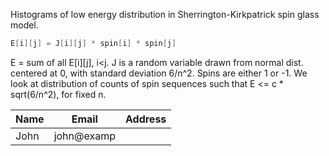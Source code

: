 Histograms of low energy distribution in Sherrington-Kirkpatrick spin glass model.
```cpp
E[i][j] = J[i][j] * spin[i] * spin[j]
```
E = sum of all E[i][j], i<j.
J is a random variable drawn from normal dist. centered at 0, with standard deviation 6/n^2.
Spins are either 1 or -1.
We look at distribution of counts of spin sequences such that E <= c * sqrt(6/n^2), for fixed n.

|Name|Email|Address|    
|----|-----|-------|     
|John|john@examp|
